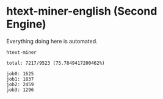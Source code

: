 # htext-miner-english (Second Engine)

Everything doing here is automated.

```
htext-miner

total: 7217/9523 (75.7849417200462%)

job0: 1625
job1: 1837
job2: 2459
job3: 1296
```